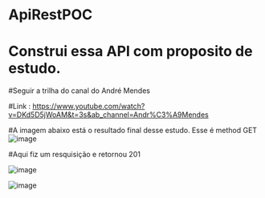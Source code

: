 # ApiRestPOC

# Construi essa API com proposito de estudo. 

#Seguir a trilha do canal do André Mendes 

#Link : https://www.youtube.com/watch?v=DKd5D5jWoAM&t=3s&ab_channel=Andr%C3%A9Mendes

#A imagem abaixo está o resultado final desse estudo. Esse é method GET
![image](https://user-images.githubusercontent.com/95453666/215485073-40eaf43b-1b90-4a34-99ce-c5e102dc9432.png)


#Aqui fiz um resquisição e retornou 201

![image](https://user-images.githubusercontent.com/95453666/215486195-8053866a-9e91-4273-9ff4-59ad9af6def4.png)

![image](https://user-images.githubusercontent.com/95453666/215486285-2957dc8d-7b75-4410-96c7-0f9b0d508a12.png)
